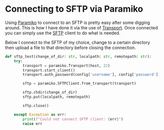 # Connecting to SFTP via Paramiko

Using [Paramiko](https://docs.paramiko.org/en/stable/index.html) to connect to
an SFTP is pretty easy after some digging around. This is how I have done it via
the use of [Transport](https://docs.paramiko.org/en/stable/api/transport.html).
Once connected you can simply use the
[SFTP](https://docs.paramiko.org/en/stable/api/sftp.html) client to do what is
needed.

Below I connect to the SFTP of my choice, change to a certain directory then
upload a file to that directory before closing the connection.

```python
def sftp_test(change_of_dir: str, localpath: str, remotepath: str):
    try:
        transport = paramiko.Transport(host, 22)
        transport.start_client()
        transport.auth_password(config['username'], config['password'])

        sftp = paramiko.SFTPClient.from_transport(transport)

        sftp.chdir(change_of_dir)
        sftp.put(localpath, remotepath)

        sftp.close()

    except Exception as err:
        print(f"Could not connect SFTP client: {err}")
        raise err
```
